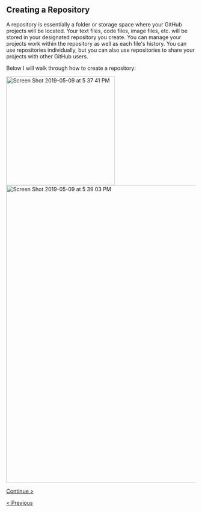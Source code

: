 ## Creating a Repository

A repository is essentially a folder or storage space where your GitHub projects will be located. Your text files, code files, image files, etc. will be stored in your designated repository you create. You can manage your projects work within the repository as well as each file's history. You can use repositories individually, but you can also use repositories to share your projects with other GitHub users. 

Below I will walk through how to create a repository:

<img width="289" alt="Screen Shot 2019-05-09 at 5 37 41 PM" src="https://user-images.githubusercontent.com/42652935/57491201-7c1af580-7281-11e9-859d-29854e5f3c3e.png">

<img width="791" alt="Screen Shot 2019-05-09 at 5 39 03 PM" src="https://user-images.githubusercontent.com/42652935/57491216-8806b780-7281-11e9-94a9-c2ea93f8d597.png">


[Continue >](PushFileToRepository.md)

[< Previous](SetUp.md)
